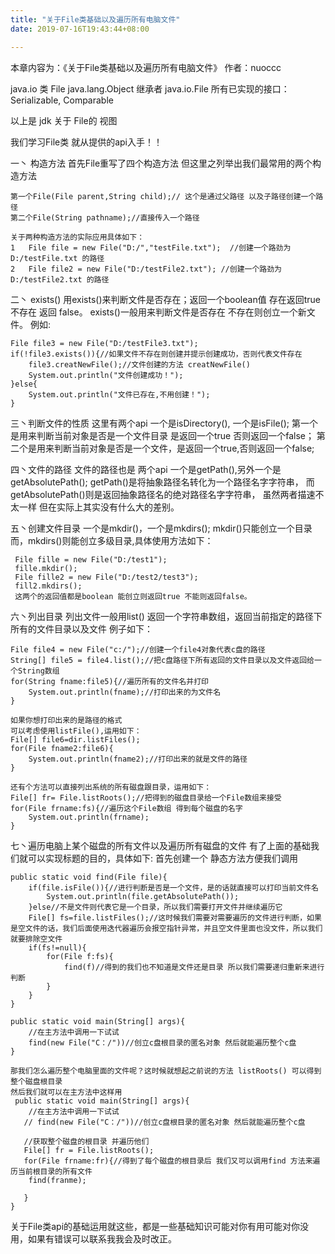 ```yaml
---
title: "关于File类基础以及遍历所有电脑文件"
date: 2019-07-16T19:43:44+08:00

---
```

本章内容为：《关于File类基础以及遍历所有电脑文件》
作者：nuoccc 

java.io 
类 File
java.lang.Object
  继承者 java.io.File
所有已实现的接口： 
Serializable, Comparable<File> 

以上是 jdk 关于 File的 视图

我们学习File类 就从提供的api入手！！

一丶 构造方法
    首先File重写了四个构造方法 但这里之列举出我们最常用的两个构造方法

    第一个File(File parent,String child);// 这个是通过父路径 以及子路径创建一个路径
    第二个File(String pathname);//直接传入一个路径

    关于两种构造方法的实际应用具体如下：
    1   File file = new File("D:/","testFile.txt");  //创建一个路劲为D:/testFile.txt 的路径
    2   File file2 = new File("D:/testFile2.txt"); //创建一个路劲为D:/testFile2.txt 的路径

二丶 exists()
    用exists()来判断文件是否存在；返回一个boolean值 存在返回true 不存在 返回 false。
    exists()一般用来判断文件是否存在 不存在则创立一个新文件。
    例如:

    File file3 = new File("D:/testFile3.txt");
    if(!file3.exists()){//如果文件不存在则创建并提示创建成功，否则代表文件存在 
        file3.creatNewFile();//文件创建的方法 creatNewFile()
        System.out.println("文件创建成功！");
    }else{
        System.out.println("文件已存在,不用创建！");
    }

三丶判断文件的性质
    这里有两个api 一个是isDirectory(), 一个是isFile();
    第一个是用来判断当前对象是否是一个文件目录 是返回一个true 否则返回一个false；
    第二个是用来判断当前对象是否是一个文件，是返回一个true,否则返回一个false;

四丶文件的路径
    文件的路径也是 两个api 一个是getPath(),另外一个是getAbsolutePath();
    getPath()是将抽象路径名转化为一个路径名字字符串，
    而getAbsolutePath()则是返回抽象路径名的绝对路径名字字符串，
    虽然两者描速不太一样 但在实际上其实没有什么大的差别。

五丶创建文件目录
    一个是mkdir()，一个是mkdirs();
     mkdir()只能创立一个目录而，mkdirs()则能创立多级目录,具体使用方法如下：

     File fille = new File("D:/test1");
     fille.mkdir();
     File fille2 = new File("D:/test2/test3");
     fill2.mkdirs();
     这两个的返回值都是boolean 能创立则返回true 不能则返回false。

六丶列出目录
    列出文件一般用list() 返回一个字符串数组，返回当前指定的路径下所有的文件目录以及文件
    例子如下：

    File file4 = new File("c:/");//创建一个file4对象代表c盘的路径
    String[] file5 = file4.list();//把c盘路径下所有返回的文件目录以及文件返回给一个String数组
    for(String fname:file5){//遍历所有的文件名并打印
        System.out.println(fname);//打印出来的为文件名
    }

    如果你想打印出来的是路径的格式
    可以考虑使用listFile(),运用如下：
    File[] file6=dir.listFiles();
    for(File fname2:file6){
        System.out.println(fname2);//打印出来的就是文件的路径
    }

    还有个方法可以直接列出系统的所有磁盘跟目录，运用如下：
    File[] fr= File.listRoots();//把得到的磁盘目录给一个File数组来接受
    for(File frname:fs){//遍历这个File数组 得到每个磁盘的名字
        System.out.println(frname);
    }

七丶遍历电脑上某个磁盘的所有文件以及遍历所有磁盘的文件
    有了上面的基础我们就可以实现标题的目的，具体如下:
    首先创建一个 静态方法方便我们调用

    public static void find(File file){
        if(file.isFile()){//进行判断是否是一个文件，是的话就直接可以打印当前文件名
            System.out.println(file.getAbsolutePath());
        }else//不是文件则代表它是一个目录，所以我们需要打开文件并继续遍历它
        File[] fs=file.listFiles();//这时候我们需要对需要遍历的文件进行判断，如果是空文件的话，我们后面使用迭代器遍历会报空指针异常，并且空文件里面也没文件，所以我们就要排除空文件
        if(fs!=null){
            for(File f:fs){
                find(f)//得到的我们也不知道是文件还是目录 所以我们需要递归重新来进行判断
            }
        }
    }   

    public static void main(String[] args){
        //在主方法中调用一下试试
        find(new File("C：/"))//创立c盘根目录的匿名对象 然后就能遍历整个c盘
    }

    那我们怎么遍历整个电脑里面的文件呢？这时候就想起之前说的方法 listRoots() 可以得到整个磁盘根目录
    然后我们就可以在主方法中这样用
     public static void main(String[] args){
        //在主方法中调用一下试试
       // find(new File("C：/"))//创立c盘根目录的匿名对象 然后就能遍历整个c盘

       //获取整个磁盘的根目录 并遍历他们
       File[] fr = File.listRoots();
       for(File frname:fr){//得到了每个磁盘的根目录后 我们又可以调用find 方法来遍历当前根目录的所有文件
        find(franme);

       }
    }

关于File类api的基础运用就这些，都是一些基础知识可能对你有用可能对你没用，如果有错误可以联系我我会及时改正。

